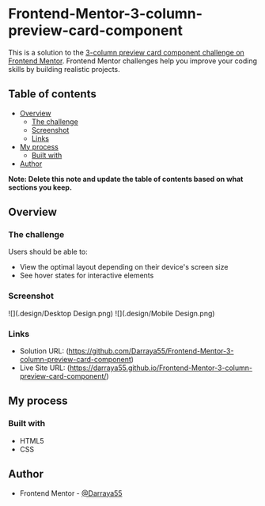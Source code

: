 # Frontend-Mentor-3-column-preview-card-component

This is a solution to the [3-column preview card component challenge on Frontend Mentor](https://www.frontendmentor.io/challenges/3column-preview-card-component-pH92eAR2-). Frontend Mentor challenges help you improve your coding skills by building realistic projects. 

## Table of contents

- [Overview](#overview)
  - [The challenge](#the-challenge)
  - [Screenshot](#screenshot)
  - [Links](#links)
- [My process](#my-process)
  - [Built with](#built-with)
- [Author](#author)

**Note: Delete this note and update the table of contents based on what sections you keep.**

## Overview

### The challenge

Users should be able to:

- View the optimal layout depending on their device's screen size
- See hover states for interactive elements

### Screenshot

![](.design/Desktop Design.png)
![](.design/Mobile Design.png)

### Links

- Solution URL: (https://github.com/Darraya55/Frontend-Mentor-3-column-preview-card-component)
- Live Site URL: (https://darraya55.github.io/Frontend-Mentor-3-column-preview-card-component/)

## My process

### Built with

- HTML5
- CSS

## Author

- Frontend Mentor - [@Darraya55](https://www.frontendmentor.io/profile/Darraya55)
